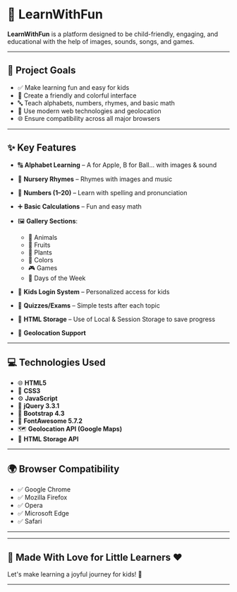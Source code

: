 # 🌟 LearnWithFun

**LearnWithFun** is a platform designed to be child-friendly, engaging, and educational with the help of images, sounds, songs, and games.

---

## 🎯 Project Goals

- ✅ Make learning fun and easy for kids
- 🧒 Create a friendly and colorful interface
- 🔤 Teach alphabets, numbers, rhymes, and basic math
- 📍 Use modern web technologies and geolocation
- 🌐 Ensure compatibility across all major browsers

---

## ✨ Key Features

- 🔠 **Alphabet Learning** – A for Apple, B for Ball... with images & sound
- 🎵 **Nursery Rhymes** – Rhymes with images and music
- 🔢 **Numbers (1–20)** – Learn with spelling and pronunciation
- ➕ **Basic Calculations** – Fun and easy math
- 🖼️ **Gallery Sections**:
  - 🐶 Animals  
  - 🍎 Fruits  
  - 🌱 Plants  
  - 🎨 Colors  
  - 🎮 Games  
  - 📅 Days of the Week

- 👦 **Kids Login System** – Personalized access for kids
- 📝 **Quizzes/Exams** – Simple tests after each topic
- 💾 **HTML Storage** – Use of Local & Session Storage to save progress
- 📍 **Geolocation Support**

---

## 💻 Technologies Used

- 🌐 **HTML5**
- 🎨 **CSS3**
- ⚙️ **JavaScript**
- 🔁 **jQuery 3.3.1**
- 🧩 **Bootstrap 4.3**
- 🌟 **FontAwesome 5.7.2**
- 🗺️ **Geolocation API (Google Maps)**
- 💽 **HTML Storage API**

---

## 🌍 Browser Compatibility

- ✅ Google Chrome  
- ✅ Mozilla Firefox  
- ✅ Opera  
- ✅ Microsoft Edge  
- ✅ Safari

---


---

## 👶 Made With Love for Little Learners ❤️

Let's make learning a joyful journey for kids! 🎉

---
